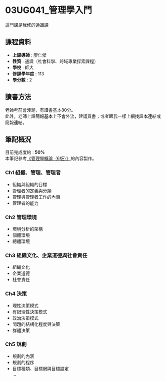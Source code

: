 # 03UG041_管理學入門
這門課是我修的通識課   
## 課程資料  
+ **上課導師** : 廖仁傑  
+ **性質** : 通識（社會科學、跨域專業探索課程）
+ **學校** : 師大 
+ **修課學年度** : 113 
+ **學分數** : 2  
## 讀書方法  
老師考前會洩題，有讀書基本80分。  
此外，老師上課簡報基本上不會外流，建議買書；或者跟我一樣上網找課本連結或簡報連結。  
## 筆記概況  
目前完成度約 : **50%**  
本筆記參考[《管理學概論（6版）》](https://www.books.com.tw/products/0010916669?srsltid=AfmBOoqHWJHu_G8ZHoDen7A4JQ-VpJNJMxaV2MaaY66eBDpTCq7OIzIy)的內容製作。
  
### Ch1 組織、管理、管理者  
- 組織與組織的目標  
- 管理者的定義與分類  
- 管理與管理者工作的內涵  
- 管理者的能力  
### Ch2 管理環境  
- 環境分析的架構  
- 個體環境  
- 總體環境  
### Ch3 組織文化、企業道德與社會責任  
- 組織文化  
- 企業道德  
- 社會責任  
### Ch4 決策  
- 理性決策模式  
- 有限理性決策模式  
- 政治決策模式  
- 問題的結構化程度與決策   
- 群體決策  
### Ch5 規劃  
- 規劃的內涵  
- 規劃的程序  
- 目標種類、目標網與目標設定  
...
